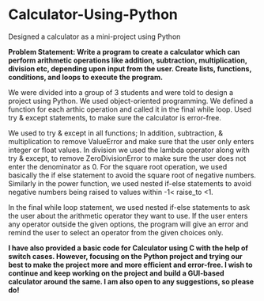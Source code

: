 # Calculator-Using-Python
Designed a calculator as a mini-project using Python

<b>Problem Statement:
Write a program to create a calculator which can perform arithmetic 
operations like addition, subtraction, multiplication, division etc, 
depending upon input from the user. Create lists, functions, conditions, and loops to execute the program. </b>

We were divided into a group of 3 students and were told to design a project using Python.
We used object-oriented programming. We defined a function for each arthic operation and called
it in the final while loop. Used try & except statements, to make sure the calculator is error-free. 

We used to try & except in all functions; In addition, subtraction, & multiplication to remove ValueError and
make sure that the user only enters integer or float values. In division we used the lambda operator along with try & except, 
to remove ZeroDivisionError to make sure the user does not enter the denominator as 0. For the square root operation, we used 
basically the if else statement to avoid the square root of negative numbers. Similarly in the power function, we used nested if-else 
statements to avoid negative numbers being raised to values within -1< raise_to <1. 

In the final while loop statement, we used nested if-else statements to ask the user about the arithmetic operator 
they want to use. If the user enters any operator outside the given options, the program will give an error and remind
the user to select an operator from the given choices only. 

<b>I have also provided a basic code for Calculator using C with the help of switch cases. However, focusing on the Python project and trying our best to make the project more and more efficient and error-free. I wish to continue and keep working on the project and build a GUI-based calculator around the same. I am also open to any suggestions, so please do! </b>
